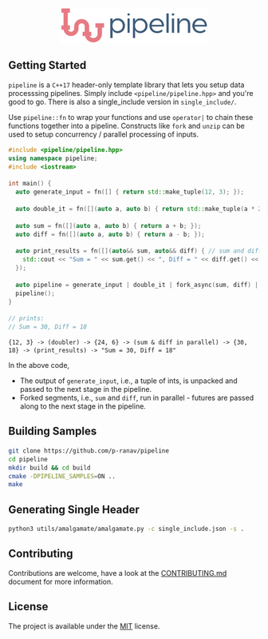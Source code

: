 <p align="center">
  <img height="70" src="img/logo.png"/>  
</p>

## Getting Started

`pipeline` is a `C++17` header-only template library that lets you setup data processsing pipelines. Simply include `<pipeline/pipeline.hpp>` and you're good to go. There is also a single_include version in `single_include/`.

Use `pipeline::fn` to wrap your functions and use `operator|` to chain these functions together into a pipeline. Constructs like `fork` and `unzip` can be used to setup concurrency / parallel processing of inputs. 

```cpp
#include <pipeline/pipeline.hpp>
using namespace pipeline;
#include <iostream>

int main() {
  auto generate_input = fn([] { return std::make_tuple(12, 3); });

  auto double_it = fn([](auto a, auto b) { return std::make_tuple(a * 2, b * 2); });

  auto sum = fn([](auto a, auto b) { return a + b; });
  auto diff = fn([](auto a, auto b) { return a - b; });

  auto print_results = fn([](auto&& sum, auto&& diff) { // sum and diff are std::future<int>
    std::cout << "Sum = " << sum.get() << ", Diff = " << diff.get() << std::endl;
  });

  auto pipeline = generate_input | double_it | fork_async(sum, diff) | print_results;
  pipeline();
}

// prints:
// Sum = 30, Diff = 18
```

```
{12, 3} -> (doubler) -> {24, 6} -> (sum & diff in parallel) -> {30, 18} -> (print_results) -> "Sum = 30, Diff = 18"
```

In the above code,
* The output of `generate_input`, i.e., a tuple of ints, is unpacked and passed to the next stage in the pipeline.
* Forked segments, i.e., `sum` and `diff`, run in parallel - futures are passed along to the next stage in the pipeline.

## Building Samples

```bash
git clone https://github.com/p-ranav/pipeline
cd pipeline
mkdir build && cd build
cmake -DPIPELINE_SAMPLES=ON ..
make
```

## Generating Single Header

```bash
python3 utils/amalgamate/amalgamate.py -c single_include.json -s .
```

## Contributing
Contributions are welcome, have a look at the [CONTRIBUTING.md](CONTRIBUTING.md) document for more information.

## License
The project is available under the [MIT](https://opensource.org/licenses/MIT) license.
